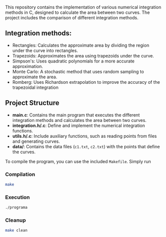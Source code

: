 This repository contains the implementation of various numerical integration methods in C, designed to calculate the area between two curves. The project includes the comparison of different integration methods.

## Integration methods:
 - Rectangles: Calculates the approximate area by dividing the region under the curve into rectangles.
 - Trapezoids: Approximates the area using trapezoids under the curve.
 - Simpson's: Uses quadratic polynomials for a more accurate approximation.
 - Monte Carlo: A stochastic method that uses random sampling to approximate the area.
 - Romberg: Uses Richardson extrapolation to improve the accuracy of the trapezoidal integration

## Project Structure

- **main.c**: Contains the main program that executes the different integration methods and calculates the area between two curves.
- **integration.h/.c**: Define and implement the numerical integration functions.
- **utils.h/.c**: Include auxiliary functions, such as reading points from files and generating curves.
- **data/**: Contains the data files (`c1.txt`, `c2.txt`) with the points that define the curves.

To compile the program, you can use the included `Makefile`. Simply run

### Compilation
```sh
make
```

### Execution
```sh
./programa
```

### Cleanup
```sh
make clean
```



